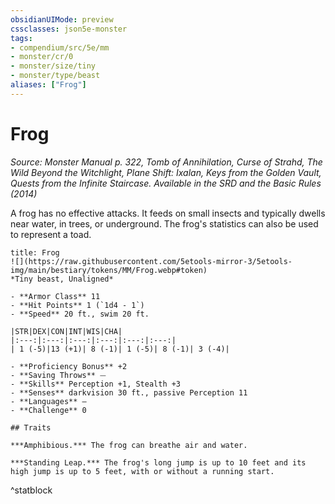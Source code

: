 ```yaml
---
obsidianUIMode: preview
cssclasses: json5e-monster
tags:
- compendium/src/5e/mm
- monster/cr/0
- monster/size/tiny
- monster/type/beast
aliases: ["Frog"]
---
```

# Frog
*Source: Monster Manual p. 322, Tomb of Annihilation, Curse of Strahd, The Wild Beyond the Witchlight, Plane Shift: Ixalan, Keys from the Golden Vault, Quests from the Infinite Staircase. Available in the <span title='Systems Reference Document (5.1)'>SRD</span> and the Basic Rules (2014)*  

A frog has no effective attacks. It feeds on small insects and typically dwells near water, in trees, or underground. The frog's statistics can also be used to represent a toad.

```ad-statblock
title: Frog
![](https://raw.githubusercontent.com/5etools-mirror-3/5etools-img/main/bestiary/tokens/MM/Frog.webp#token)
*Tiny beast, Unaligned*

- **Armor Class** 11
- **Hit Points** 1 (`1d4 - 1`)
- **Speed** 20 ft., swim 20 ft.

|STR|DEX|CON|INT|WIS|CHA|
|:---:|:---:|:---:|:---:|:---:|:---:|
| 1 (-5)|13 (+1)| 8 (-1)| 1 (-5)| 8 (-1)| 3 (-4)|

- **Proficiency Bonus** +2
- **Saving Throws** ⏤
- **Skills** Perception +1, Stealth +3
- **Senses** darkvision 30 ft., passive Perception 11
- **Languages** —
- **Challenge** 0

## Traits

***Amphibious.*** The frog can breathe air and water.

***Standing Leap.*** The frog's long jump is up to 10 feet and its high jump is up to 5 feet, with or without a running start.
```
^statblock